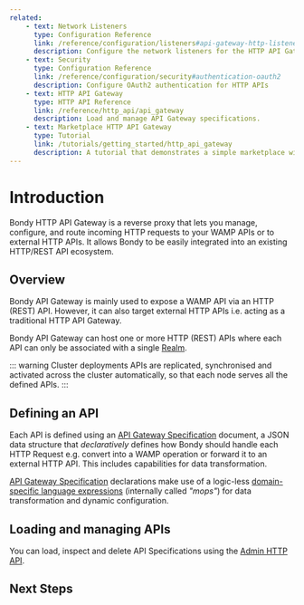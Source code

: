 ```yaml
---
related:
    - text: Network Listeners
      type: Configuration Reference
      link: /reference/configuration/listeners#api-gateway-http-listener
      description: Configure the network listeners for the HTTP API Gateway.
    - text: Security
      type: Configuration Reference
      link: /reference/configuration/security#authentication-oauth2
      description: Configure OAuth2 authentication for HTTP APIs
    - text: HTTP API Gateway
      type: HTTP API Reference
      link: /reference/http_api/api_gateway
      description: Load and manage API Gateway specifications.
    - text: Marketplace HTTP API Gateway
      type: Tutorial
      link: /tutorials/getting_started/http_api_gateway
      description: A tutorial that demonstrates a simple marketplace with Python microservices and a VueJS Web App.
---
```

<script setup>
import { useData } from 'vitepress'
const { theme } = useData()
</script>


# Introduction
Bondy HTTP API Gateway is a reverse proxy that lets you manage, configure, and route incoming HTTP requests to your WAMP APIs or to external HTTP APIs. It allows Bondy to be easily integrated into an existing HTTP/REST API ecosystem.


## Overview
Bondy API Gateway is mainly used to expose a WAMP API via an HTTP (REST) API. However, it can also target external HTTP APIs i.e. acting as a traditional HTTP API Gateway.

Bondy API Gateway can host one or more HTTP (REST) APIs where each API can only be associated with a single [Realm](/concepts/realms).



::: warning Cluster deployments
APIs are replicated, synchronised and activated across the cluster automatically, so that each node serves all the defined APIs.
:::

## Defining an API

Each API is defined using an [API Gateway Specification](/reference/api_gateway/specification) document, a JSON data structure that _declaratively_ defines how Bondy should handle each HTTP Request e.g. convert into a WAMP operation or forward it to an external HTTP API. This includes capabilities for data transformation.

[API Gateway Specification](/reference/api_gateway/specification) declarations make use of a logic-less [domain-specific language expressions](/reference/api_gateway/expressions) (internally called _"mops"_) for data transformation and dynamic configuration.

## Loading and managing APIs

You can load, inspect and delete API Specifications using the [Admin HTTP API](/reference/http_api/api_gateway).



## Next Steps
<Features
    class="VPHomeFeatures"
    :features="theme.sidebar['/reference/api_gateway'][0].items.filter(function(item){return item.isFeature})"/>